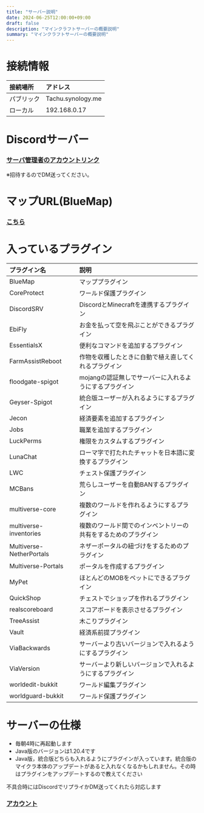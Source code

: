 ```yaml
---
title: "サーバー説明"
date: 2024-06-25T12:00:00+09:00
draft: false
description: "マインクラフトサーバーの概要説明"
summary: "マインクラフトサーバーの概要説明"
---
```


# 接続情報

|接続場所|アドレス|
|:--|:--|
|パブリック|Tachu.synology.me|
|ローカル|192.168.0.17|

# Discordサーバー

### [サーバ管理者のアカウントリンク](https://discordapp.com/users/411381757099900928)　　

※招待するのでDM送ってください。

# マップURL(BlueMap)

### [こちら](http://tachu.synology.me:8100/)

# 入っているプラグイン

|プラグイン名|説明|
|:--|:--|
|BlueMap|マッププラグイン|
|CoreProtect|ワールド保護プラグイン|
|DiscordSRV|DiscordとMinecraftを連携するプラグイン|
|EbiFly|お金を払って空を飛ぶことができるプラグイン|
|EssentialsX|便利なコマンドを追加するプラグイン|
|FarmAssistReboot|作物を収穫したときに自動で植え直してくれるプラグイン|
|floodgate-spigot|mojangの認証無しでサーバーに入れるようにするプラグイン|
|Geyser-Spigot|統合版ユーザーが入れるようにするプラグイン|
|Jecon|経済要素を追加するプラグイン|
|Jobs|職業を追加するプラグイン|
|LuckPerms|権限をカスタムするプラグイン|
|LunaChat|ローマ字で打たれたチャットを日本語に変換するプラグイン|
|LWC|チェスト保護プラグイン|
|MCBans|荒らしユーザーを自動BANするプラグイン|
|multiverse-core|複数のワールドを作れるようにするプラグイン|
|multiverse-inventories|複数のワールド間でのインベントリーの共有をするためのプラグイン|
|Multiverse-NetherPortals|ネザーポータルの紐づけをするためのプラグイン|
|Multiverse-Portals|ポータルを作成するプラグイン|
|MyPet|ほとんどのMOBをペットにできるプラグイン|
|QuickShop|チェストでショップを作れるプラグイン|
|realscoreboard|スコアボードを表示させるプラグイン|
|TreeAssist|木こりプラグイン|
|Vault|経済系前提プラグイン|
|ViaBackwards|サーバーより古いバージョンで入れるようにするプラグイン|
|ViaVersion|サーバーより新しいバージョンで入れるようにするプラグイン|
|worldedit-bukkit|ワールド編集プラグイン|
|worldguard-bukkit|ワールド保護プラグイン|

# サーバーの仕様

- 毎朝4時に再起動します
- Java版のバージョンは1.20.4です
- Java版，統合版どちらも入れるようにプラグインが入っています。統合版のマイクラ本体のアップデートがあると入れなくなるかもしれません。その時はプラグインをアップデートするので教えてください

不具合時にはDiscordでリプライかDM送ってくれたら対応します  

### [アカウント](https://discord.com/users/411381757099900928/)
